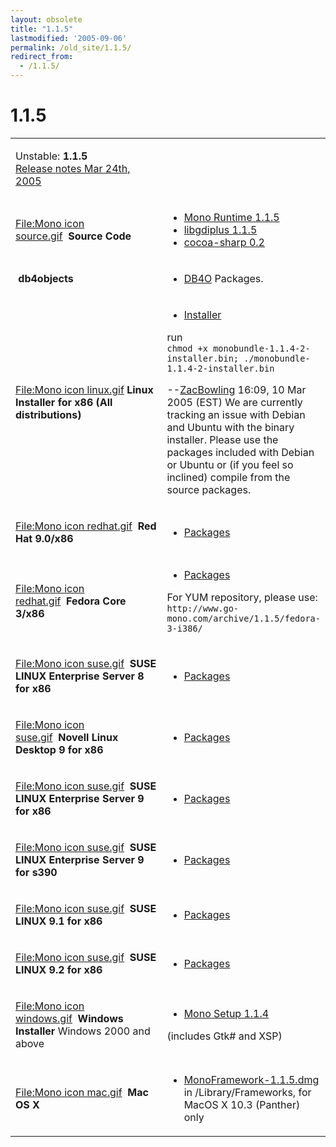 ```yaml
---
layout: obsolete
title: "1.1.5"
lastmodified: '2005-09-06'
permalink: /old_site/1.1.5/
redirect_from:
  - /1.1.5/
---
```


1.1.5
=====

<table>
<col width="50%" />
<col width="50%" />
<tbody>
<tr class="odd">
<td align="left"><p>Unstable: <strong>1.1.5</strong><br /> <a href="http://go-mono.com/archive/1.1.5">Release notes Mar 24th, 2005</a></p></td>
<td align="left"></td>
</tr>
<tr class="even">
<td align="left"><p><a href="/index.php?title=Special:Upload&amp;wpDestFile=Mono_icon_source.gif" title="File:Mono icon source.gif">File:Mono icon source.gif</a>  <strong>Source Code</strong></p></td>
<td align="left"><ul>
<li><a href="http://www.go-mono.com/archive/1.1.5/mono-1.1.5.tar.gz">Mono Runtime 1.1.5</a></li>
<li><a href="http://www.go-mono.com/archive/1.1.5/libgdiplus-1.1.5.tar.gz">libgdiplus 1.1.5</a></li>
<li><a href="http://www.go-mono.com/archive/1.1.4/cocoa-sharp-0.2.tgz">cocoa-sharp 0.2</a></li>
</ul></td>
</tr>
<tr class="odd">
<td align="left"><p> <strong>db4objects</strong></p></td>
<td align="left"><ul>
<li><a href="{{ site.github.url }}/old_site/DB4O" title="DB4O">DB4O</a> Packages.</li>
</ul></td>
</tr>
<tr class="even">
<td align="left"><p><a href="/index.php?title=Special:Upload&amp;wpDestFile=Mono_icon_linux.gif" title="File:Mono icon linux.gif">File:Mono icon linux.gif</a> <strong>Linux Installer for x86 (All distributions)</strong></p></td>
<td align="left"><ul>
<li><a href="http://www.go-mono.com/archive/1.1.4/installer/monobundle-1.1.4-2-installer.bin">Installer</a></li>
</ul>
<p>run<br /> <code>chmod +x monobundle-1.1.4-2-installer.bin; ./monobundle-1.1.4-2-installer.bin</code></p>
<p>--<a href="{{ site.github.url }}/old_site/User:ZacBowling" title="User:ZacBowling">ZacBowling</a> 16:09, 10 Mar 2005 (EST) We are currently tracking an issue with Debian and Ubuntu with the binary installer. Please use the packages included with Debian or Ubuntu or (if you feel so inclined) compile from the source packages.</p></td>
</tr>
<tr class="odd">
<td align="left"><p><a href="/index.php?title=Special:Upload&amp;wpDestFile=Mono_icon_redhat.gif" title="File:Mono icon redhat.gif">File:Mono icon redhat.gif</a>  <strong>Red Hat 9.0/x86</strong></p></td>
<td align="left"><ul>
<li><a href="http://www.go-mono.com/archive/1.1.5/redhat-9-i386">Packages</a></li>
</ul></td>
</tr>
<tr class="even">
<td align="left"><p><a href="/index.php?title=Special:Upload&amp;wpDestFile=Mono_icon_redhat.gif" title="File:Mono icon redhat.gif">File:Mono icon redhat.gif</a>  <strong>Fedora Core 3/x86</strong></p></td>
<td align="left"><ul>
<li><a href="http://www.go-mono.com/archive/1.1.5/fedora-3-i386">Packages</a></li>
</ul>
<p>For YUM repository, please use: <br /> <code>http://www.go-mono.com/archive/1.1.5/fedora-3-i386/</code></p></td>
</tr>
<tr class="odd">
<td align="left"><p><a href="/index.php?title=Special:Upload&amp;wpDestFile=Mono_icon_suse.gif" title="File:Mono icon suse.gif">File:Mono icon suse.gif</a>  <strong>SUSE LINUX Enterprise Server 8 for x86</strong></p></td>
<td align="left"><ul>
<li><a href="http://www.go-mono.com/archive/1.1.5/sles-8-i386/">Packages</a></li>
</ul></td>
</tr>
<tr class="even">
<td align="left"><p><a href="/index.php?title=Special:Upload&amp;wpDestFile=Mono_icon_suse.gif" title="File:Mono icon suse.gif">File:Mono icon suse.gif</a>  <strong>Novell Linux Desktop 9 for x86</strong></p></td>
<td align="left"><ul>
<li><a href="http://www.go-mono.com/archive/1.1.5/nld-9-i586/">Packages</a></li>
</ul></td>
</tr>
<tr class="odd">
<td align="left"><p><a href="/index.php?title=Special:Upload&amp;wpDestFile=Mono_icon_suse.gif" title="File:Mono icon suse.gif">File:Mono icon suse.gif</a>  <strong>SUSE LINUX Enterprise Server 9 for x86</strong></p></td>
<td align="left"><ul>
<li><a href="http://www.go-mono.com/archive/1.1.5/sles-9-i586/">Packages</a></li>
</ul></td>
</tr>
<tr class="even">
<td align="left"><p><a href="/index.php?title=Special:Upload&amp;wpDestFile=Mono_icon_suse.gif" title="File:Mono icon suse.gif">File:Mono icon suse.gif</a>  <strong>SUSE LINUX Enterprise Server 9 for s390</strong></p></td>
<td align="left"><ul>
<li><a href="http://www.go-mono.com/archive/1.1.5/sles-9-s390/">Packages</a></li>
</ul></td>
</tr>
<tr class="odd">
<td align="left"><p><a href="/index.php?title=Special:Upload&amp;wpDestFile=Mono_icon_suse.gif" title="File:Mono icon suse.gif">File:Mono icon suse.gif</a>  <strong>SUSE LINUX 9.1 for x86</strong></p></td>
<td align="left"><ul>
<li><a href="http://www.go-mono.com/archive/1.1.5/suse-91-i586/">Packages</a></li>
</ul></td>
</tr>
<tr class="even">
<td align="left"><p><a href="/index.php?title=Special:Upload&amp;wpDestFile=Mono_icon_suse.gif" title="File:Mono icon suse.gif">File:Mono icon suse.gif</a>  <strong>SUSE LINUX 9.2 for x86</strong></p></td>
<td align="left"><ul>
<li><a href="http://www.go-mono.com/archive/1.1.5/suse-92-i586/">Packages</a></li>
</ul></td>
</tr>
<tr class="odd">
<td align="left"><p><a href="/index.php?title=Special:Upload&amp;wpDestFile=Mono_icon_windows.gif" title="File:Mono icon windows.gif">File:Mono icon windows.gif</a>  <strong>Windows Installer</strong> Windows 2000 and above</p></td>
<td align="left"><ul>
<li><a href="http://www.go-mono.com/archive/1.1.4/windows/mono-1.1.4-gtksharp-1.9.2-win32-0.2.exe">Mono Setup 1.1.4</a></li>
</ul>
<p>(includes Gtk# and XSP)</p></td>
</tr>
<tr class="even">
<td align="left"><p><a href="/index.php?title=Special:Upload&amp;wpDestFile=Mono_icon_mac.gif" title="File:Mono icon mac.gif">File:Mono icon mac.gif</a>  <strong>Mac OS X</strong></p></td>
<td align="left"><ul>
<li><a href="http://www.go-mono.com/archive/1.1.5/macos/MonoFramework-1.1.5.dmg">MonoFramework-1.1.5.dmg</a> in /Library/Frameworks, for MacOS X 10.3 (Panther) only</li>
</ul></td>
</tr>
</tbody>
</table>



